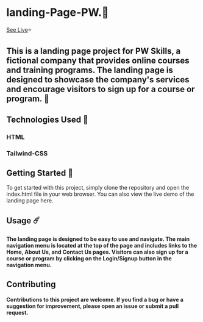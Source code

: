 # landing-Page-PW.🤗
[See Live]( )⭐

## This is a landing page project for PW Skills, a fictional company that provides online courses and training programs. The landing page is designed to showcase the company's services and encourage visitors to sign up for a course or program. 🍄

## Technologies Used 👾 
### HTML
### Tailwind-CSS

## Getting Started 🌠
To get started with this project, simply clone the repository and open the index.html file in your web browser. You can also view the live demo of the landing page here.

## Usage ☄️
#### The landing page is designed to be easy to use and navigate. The main navigation menu is located at the top of the page and includes links to the Home, About Us, and Contact Us pages. Visitors can also sign up for a course or program by clicking on the Login/Signup button in the navigation menu.

## Contributing
#### Contributions to this project are welcome. If you find a bug or have a suggestion for improvement, please open an issue or submit a pull request.

